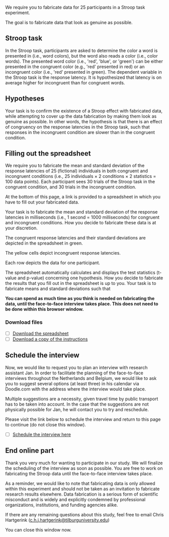 We require you to fabricate data for 25 participants in a Stroop task experiment. 

The goal is to fabricate data that look as genuine as possible.
 
## Stroop task

In the Stroop task, participants are asked to determine the color a word is presented in (i.e., word colors), but the word also reads a color (i.e., color words). The presented word color (i.e., 'red', 'blue', or 'green') can be either presented in the congruent color (e.g., 'red' presented in red) or an incongruent color (i.e., 'red' presented in green). The dependent variable in the Stroop task is the response latency. It is hypothesized that latency is on average higher for incongruent than for congruent words.

## Hypotheses

Your task is to confirm the existence of a Stroop effect with fabricated data, while attempting to cover up the data fabrication by making them look as genuine as possible. In other words, the hypothesis is that there is an effect of congruency on the response latencies in the Stroop task, such that responses in the incongruent condition are slower than in the congruent condition.

## Filling out the spreadsheet

We require you to fabricate the mean and standard deviation of the response latencies of 25 (fictional) individuals in both congruent and incongruent conditions (i.e., 25 individuals × 2 conditions × 2 statistics = 100 data points). Each participant sees 30 trials of the Stroop task in the congruent condition, and 30 trials in the incongruent condition. 

At the bottom of this page, a link is provided to a spreadsheet in which you have to fill out your fabricated data. 

Your task is to fabricate the mean and standard deviation of the response latencies in milliseconds (i.e., 1 second = 1000 milliseconds) for congruent and incongruent conditions. How you decide to fabricate these data is at your discretion. 

The congruent response latencies and their standard deviations are depicted in the spreadsheet in green. 

The yellow cells depict incongruent response latencies. 

Each row depicts the data for one participant. 

The spreadsheet automatically calculates and displays the test statistics (t-value and p-value) concerning one hypothesis. How you decide to fabricate the results that you fill out in the spreadsheet is up to you. Your task is to fabricate means and standard deviations such that

**You can spend as much time as you think is needed on fabricating the data, until the face-to-face interview takes place. This does not need to be done within this browser window.**

### Download files
<!-- This has to be on the same page as the "Filling out the spreadsheet" -->

 - [ ] [Download the spreadsheet](https://github.com/chartgerink/2015ori/raw/master/materials/study_02/templateUNLOCKED.xlsx)
 - [ ] [Download a copy of the instructions]()

<!-- Still need to make a PDF of the instructions -->

## Schedule the interview

Now, we would like to request you to plan an interview with research assistant Jan. In order to facilitate the planning of the face-to-face interviews throughout the Netherlands and Belgium, we would like to ask you to suggest several options (at least three) in his calendar via Doodle.com with the address where the interview would take place. 

Multiple suggestions are a necessity, given travel time by public transport has to be taken into account. In the case that the suggestions are not physically possible for Jan, he will contact you to try and reschedule.

Please visit the link below to schedule the interview and return to this page to continue (do not close this window).

 - [ ] [Schedule the interview here](http://doodle.com/jangvoelkel)

<!-- force response on this page -->

## End online part

Thank you very much for wanting to participate in our study. We will finalize the scheduling of the interview as soon as possible. You are free to work on fabricating the Stroop data until the face-to-face interview takes place.

As a reminder, we would like to note that fabricating data is only allowed within this experiment and should not be taken as an invitation to fabricate research results elsewhere. Data fabrication is a serious form of scientific misconduct and is widely and explicitly condemned by professional organizations, institutions, and funding agencies alike.

If there are any remaining questions about this study, feel free to email Chris Hartgerink ([c.h.j.hartgerink@tilburguniversity.edu](mailto:c.h.j.hartgerink@tilburguniversity.edu))

You can close this window now.